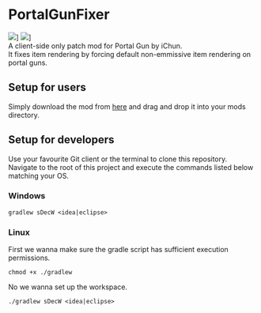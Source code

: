 # PortalGunFixer
![](https://cf.way2muchnoise.eu/versions/324827.svg)] ![](https://cf.way2muchnoise.eu/full_324827_downloads.svg)]    
A client-side only patch mod for Portal Gun by iChun.  
It fixes item rendering by forcing default non-emmissive item rendering on portal guns.
## Setup for users 
Simply download the mod from [here](https://minecraft.curseforge.com/projects/portal-gun-fixer) and drag and drop it into your mods directory.   
## Setup for developers
Use your favourite Git client or the terminal to clone this repository.   
Navigate to the root of this project and execute the commands listed below matching your OS.   
### Windows
```BATCH
gradlew sDecW <idea|eclipse>
```
### Linux
First we wanna make sure the gradle script has sufficient execution permissions.   
```SH
chmod +x ./gradlew
```
No we wanna set up the workspace.   
```SH
./gradlew sDecW <idea|eclipse>
```
